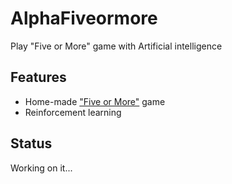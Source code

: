 # AlphaFiveormore
Play "Five or More" game with Artificial intelligence

## Features
+ Home-made ["Five or More"](https://wiki.gnome.org/Apps/Five%20or%20more) game
+ Reinforcement learning

## Status
Working on it...
